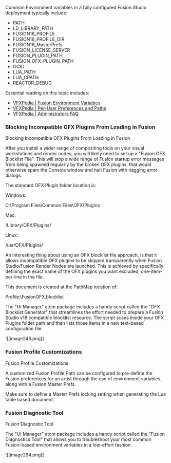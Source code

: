 Common Environment variables in a fully configured Fusion Studio deployment typically include:

-   PATH
-   LD_LIBRARY_PATH
-   FUSION16_PROFILE
-   FUSION16_PROFILE_DIR
-   FUSION16_MasterPrefs
-   FUSION_LICENSE_SERVER
-   FUSION_PLUGIN_PATH
-   FUSION_OFX_PLUGIN_PATH
-   OCIO
-   LUA_PATH
-   LUA_CPATH
-   REACTOR_DEBUG

Essential reading on this topic includes:

-   [VFXPedia \| Fusion Environment Variables](https://www.steakunderwater.com/VFXPedia/96.0.243.189/indexdca0.html?title=Environment_Variables)
-   [VFXPedia \| Per-User Preferences and Paths](https://www.steakunderwater.com/VFXPedia/96.0.243.189/indexad6a.html?title=Per-User_Preferences_and_Paths)
-   [VFXPedia \| Administrators FAQ](https://www.steakunderwater.com/VFXPedia/96.0.243.189/indexa105.html?title=Administrators_FAQ)

### Blocking Incompatible OFX Plugins From Loading in Fusion

Blocking Incompatible OFX Plugins From Loading in Fusion

After you install a wider range of compositing tools on your visual workstations and render nodes, you will likely need to set up a "Fusion OFX Blocklist File". This will stop a wide range of Fusion startup error messages from being spawned regularly by the broken OFX plugins, that would otherwise spam the Console window and halt Fusion with nagging error dialogs.

The standard OFX Plugin folder location is:

Windows:

C:\\Program Files\\Common Files\\OFX\\Plugins

Mac:

/Library/OFX/Plugins/

Linux:

/usr/OFX/Plugins/

An interesting thing about using an OFX blocklist file approach, is that it allows incompatible OFX plugins to be skipped transparently when Fusion Studio/Fusion Render Nodes are launched. This is achieved by specifically defining the exact name of the OFX plugins you want excluded, one-item-per-line in the file.

This document is created at the PathMap location of:

Profile:\\FusionOFX.blocklist

The "UI Manager" atom package includes a handy script called the "OFX Blocklist Generator" that streamlines the effort needed to prepare a Fusion Studio v18 compatible blocklist resource. The script scans inside your OFX Plugins folder path and then lists those items in a new text-based configuration file.

![[image246.png]]

### Fusion Profile Customizations

Fusion Profile Customizations

A customized Fusion Profile Path can be configured to pre-define the Fusion preferences for an artist through the use of environment variables, along with a Fusion Master Prefs.

Make sure to define a Master Prefs locking setting when generating the Lua table based document.

### Fusion Diagnostic Tool

Fusion Diagnostic Tool

The "UI Manager" atom package includes a handy script called the "Fusion Diagnostics Tool" that allows you to troubleshoot your most common Fusion-based environment variables in a low-effort fashion.

![[image294.png]]